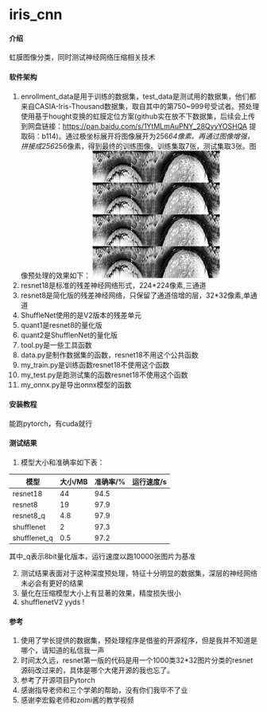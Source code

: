 # iris_cnn

#### 介绍
虹膜图像分类，同时测试神经网络压缩相关技术

#### 软件架构
1.  enrollment_data是用于训练的数据集，test_data是测试用的数据集，他们都来自CASIA-Iris-Thousand数据集，取自其中的第750~999号受试者。预处理使用基于hought变换的虹膜定位方案(github实在放不下数据集，后续会上传到网盘链接：https://pan.baidu.com/s/1YtMLmAuPNY_28QyyYOSHQA 
提取码：b114)。通过极坐标展开将图像展开为256*64像素。再通过图像增强，拼接成256*256像素，得到最终的训练图像。训练集取7张，测试集取3张。图像预处理的效果如下：
![预处理](S5750L00.png "Magic Gardens")
2.  resnet18是标准的残差神经网络形式，224*224像素,三通道
3.  resnet8是简化版的残差神经网络，只保留了通道倍增的层，32*32像素,单通道
4.  ShuffleNet使用的是V2版本的残差单元
5.  quant1是resnet8的量化版
6.  quant2是ShufflenNet的量化版
7.  tool.py是一些工具函数
8.  data.py是制作数据集的函数，resnet18不用这个公共函数
9.  my_train.py是训练函数resnet18不使用这个函数
10.  my_test.py是跑测试集的函数resnet18不使用这个函数
11.  my_onnx.py是导出onnx模型的函数


#### 安装教程

能跑pytorch，有cuda就行

#### 测试结果
1.  模型大小和准确率如下表：

| 模型 | 大小/MB | 准确率/% | 运行速度/s |
| --- | --- | --- | --- |
| resnet18 | 44 | 94.5 |     |
| resnet8 | 19 | 97.9 |     |
| resnet8_q | 4.8 | 97.9 |     |
| shufflenet | 2 | 97.3 |     |
| shufflenet_q | 0.5 | 97.2 |     |

其中_q表示8bit量化版本，运行速度以跑10000张图片为基准

2.  测试结果表面对于这种深度预处理，特征十分明显的数据集，深层的神经网络未必会有更好的结果
3.  量化在压缩模型大小上有显著的效果，精度损失很小
4.  shufflenetV2 yyds !

#### 参考

1.  使用了学长提供的数据集，预处理程序是借鉴的开源程序，但是我并不知道是哪个，请知道的私信我一声
2.  时间太久远，resnet第一版的代码是用一个1000类32*32图片分类的resnet源码改过来的，具体是哪个大佬开源的我也忘了。
3.  参考了开源项目Pytorch
4.  感谢指导老师和三个学弟的帮助，没有你们我毕不了业
5.  感谢李宏毅老师和zomi酱的教学视频


